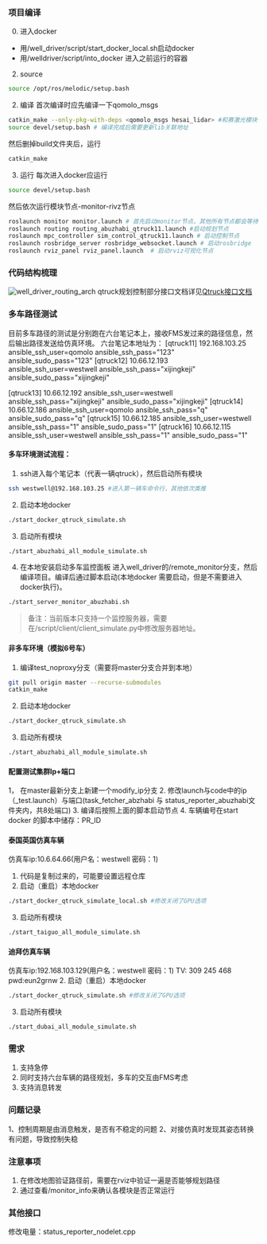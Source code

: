 ### 项目编译
0. 进入docker
- 用/well_driver/script/start_docker_local.sh启动docker
- 用/welldriver/script/into_docker 进入之前运行的容器
2. source
```bash
source /opt/ros/melodic/setup.bash
```
2. 编译
首次编译时应先编译一下qomolo_msgs
```bash
catkin_make --only-pkg-with-deps <qomolo_msgs hesai_lidar> #和赛激光模块也需要重新编译
source devel/setup.bash # 编译完成后需要更新lib关联地址
```
然后删掉build文件夹后，运行
```bash
catkin_make
```
3. 运行
每次进入docker应运行
```bash
source devel/setup.bash
```
然后依次运行模块节点-monitor-rivz节点
```bash
roslaunch monitor monitor.launch # 首先启动monitor节点，其他所有节点都会等待该节点
roslaunch routing routing_abuzhabi_qtruck11.launch #启动规划节点
roslaunch mpc_controller sim_control_qtruck11.launch # 启动控制节点
roslaunch rosbridge_server rosbridge_websocket.launch # 启动rosbridge
roslaunch rviz_panel rviz_panel.launch  # 启动rviz可视化节点
```

### 代码结构梳理
![well_driver_routing_arch](well_driver_routing_arch.png)
qtruck规划控制部分接口文档详见[Qtruck接口文档](Qtruck接口文档.md)
### 多车路径测试
目前多车路径的测试是分别跑在六台笔记本上，接收FMS发过来的路径信息，然后输出路径发送给仿真环境。
六台笔记本地址为：
[qtruck11]
192.168.103.25 ansible_ssh_user=qomolo ansible_ssh_pass="123" ansible_sudo_pass="123"
[qtruck12]
10.66.12.193 ansible_ssh_user=westwell ansible_ssh_pass="xijingkeji" ansible_sudo_pass="xijingkeji"

[qtruck13]
10.66.12.192 ansible_ssh_user=westwell ansible_ssh_pass="xijingkeji" ansible_sudo_pass="xijingkeji"
[qtruck14]
10.66.12.186 ansible_ssh_user=qomolo ansible_ssh_pass="q" ansible_sudo_pass="q"
[qtruck15]
10.66.12.185 ansible_ssh_user=westwell ansible_ssh_pass="1" ansible_sudo_pass="1"
[qtruck16]
10.66.12.115 ansible_ssh_user=westwell ansible_ssh_pass="1" ansible_sudo_pass="1"
#### 多车环境测试流程：
1. ssh进入每个笔记本（代表一辆qtruck），然后启动所有模块
```bash
ssh westwell@192.168.103.25 #进入第一辆车命令行，其他依次类推
```
2. 启动本地docker
```bash
./start_docker_qtruck_simulate.sh
```
3. 启动所有模块
```bash
./start_abuzhabi_all_module_simulate.sh
```
4. 在本地安装启动多车监控面板
进入well_driver的/remote_monitor分支，然后编译项目。编译后通过脚本启动(本地docker 需要启动，但是不需要进入docker执行)。
```bash
./start_server_monitor_abuzhabi.sh
```
> 备注：当前版本只支持一个监控服务器，需要在/script/client/client_simulate.py中修改服务器地址。
#### 非多车环境（模拟6号车）
1. 编译test_noproxy分支（需要将master分支合并到本地）
```bash
git pull origin master --recurse-submodules
catkin_make
```
2. 启动本地docker
```bash
./start_docker_qtruck_simulate.sh
```
3. 启动所有模块
```bash
./start_abuzhabi_all_module_simulate.sh
```
#### 配置测试集群Ip+端口
1， 在master最新分支上新建一个modify_ip分支
2. 修改launch与code中的ip（_test.launch）与端口(task_fetcher_abzhabi 与 status_reporter_abuzhabi文件夹内，共8处端口)
3. 编译后按照上面的脚本启动节点
4. 车辆编号在start docker 的脚本中储存：PR_ID
#### 泰国英国仿真车辆
仿真车ip:10.6.64.66(用户名：westwell 密码：1)
1. 代码是复制过来的，可能要设置远程仓库
2. 启动（重启）本地docker 
```bash
./start_docker_qtruck_simulate_local.sh #修改关闭了GPU选项
```
3. 启动所有模块
```bash
./start_taiguo_all_module_simulate.sh
```
#### 迪拜仿真车辆
仿真车ip:192.168.103.129(用户名：westwell 密码：1)
TV: 309 245 468 pwd:eun2grnw
2. 启动（重启）本地docker 
```bash
./start_docker_qtruck_simulate.sh #修改关闭了GPU选项
```
3. 启动所有模块
```bash
./start_dubai_all_module_simulate.sh
```
### 需求
1. 支持急停
2. 同时支持六台车辆的路径规划，多车的交互由FMS考虑
3. 支持消息转发
### 问题记录
1、控制周期是由消息触发，是否有不稳定的问题
2、对接仿真时发现其姿态转换有问题，导致控制失稳
### 注意事项
1. 在修改地图验证路径前，需要在rviz中验证一遍是否能够规划路径
2. 通过查看/monitor_info来确认各模块是否正常运行


### 其他接口
修改电量：status_reporter_nodelet.cpp